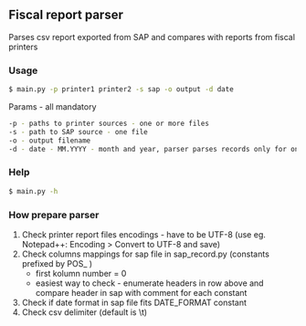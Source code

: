 ## Fiscal report parser
Parses csv report exported from SAP and compares with reports from fiscal printers

### Usage
```sh
$ main.py -p printer1 printer2 -s sap -o output -d date
```

Params - all mandatory

```sh
-p - paths to printer sources - one or more files
-s - path to SAP source - one file
-o - output filename
-d - date - MM.YYYY - month and year, parser parses records only for one month. Eg. 04.2015
```

### Help

```sh
$ main.py -h
```
### How prepare parser
1. Check printer report files encodings - have to be UTF-8 (use eg. Notepad++: Encoding > Convert to UTF-8 and save)
2. Check columns mappings for sap file in sap_record.py (constants prefixed by POS_ )
    - first kolumn number = 0
    - easiest way to check - enumerate headers in row above and compare header in sap with comment for each constant
3. Check if date format in sap file fits DATE_FORMAT constant
4. Check csv delimiter (default is \t)

